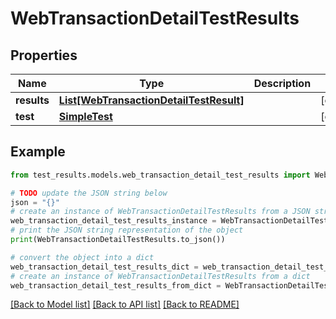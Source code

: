 # WebTransactionDetailTestResults


## Properties

Name | Type | Description | Notes
------------ | ------------- | ------------- | -------------
**results** | [**List[WebTransactionDetailTestResult]**](WebTransactionDetailTestResult.md) |  | [optional] 
**test** | [**SimpleTest**](SimpleTest.md) |  | [optional] 

## Example

```python
from test_results.models.web_transaction_detail_test_results import WebTransactionDetailTestResults

# TODO update the JSON string below
json = "{}"
# create an instance of WebTransactionDetailTestResults from a JSON string
web_transaction_detail_test_results_instance = WebTransactionDetailTestResults.from_json(json)
# print the JSON string representation of the object
print(WebTransactionDetailTestResults.to_json())

# convert the object into a dict
web_transaction_detail_test_results_dict = web_transaction_detail_test_results_instance.to_dict()
# create an instance of WebTransactionDetailTestResults from a dict
web_transaction_detail_test_results_from_dict = WebTransactionDetailTestResults.from_dict(web_transaction_detail_test_results_dict)
```
[[Back to Model list]](../README.md#documentation-for-models) [[Back to API list]](../README.md#documentation-for-api-endpoints) [[Back to README]](../README.md)



